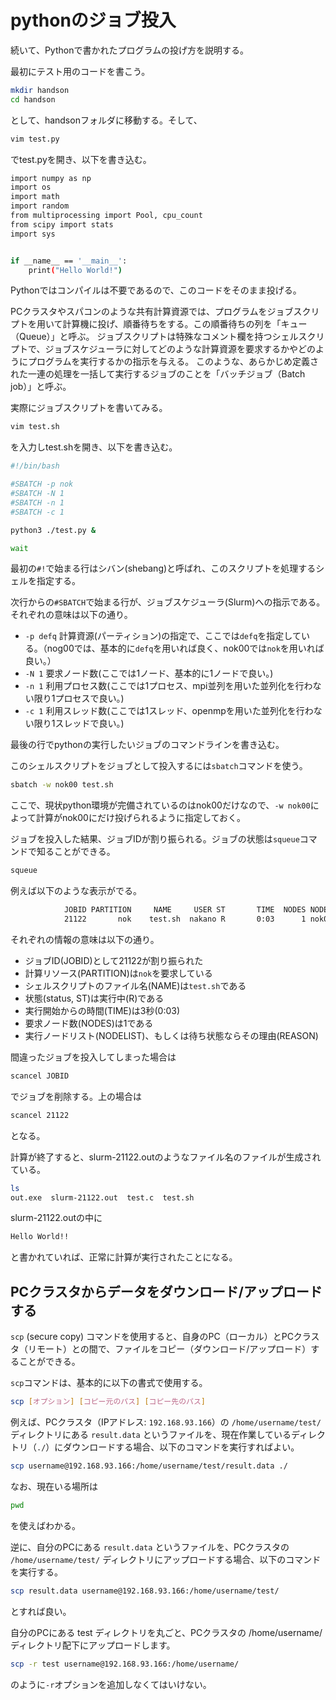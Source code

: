 # pythonのジョブ投入

続いて、Pythonで書かれたプログラムの投げ方を説明する。

最初にテスト用のコードを書こう。
```sh
mkdir handson
cd handson
```
として、handsonフォルダに移動する。そして、
```sh
vim test.py
```
でtest.pyを開き、以下を書き込む。
```sh
import numpy as np
import os
import math
import random
from multiprocessing import Pool, cpu_count
from scipy import stats
import sys


if __name__ == '__main__':
    print("Hello World!")

```

Pythonではコンパイルは不要であるので、このコードをそのまま投げる。

PCクラスタやスパコンのような共有計算資源では、プログラムをジョブスクリプトを用いて計算機に投げ、順番待ちをする。この順番待ちの列を「キュー（Queue）」と呼ぶ。
ジョブスクリプトは特殊なコメント欄を持つシェルスクリプトで、ジョブスケジューラに対してどのような計算資源を要求するかやどのようにプログラムを実行するかの指示を与える。
このような、あらかじめ定義された一連の処理を一括して実行するジョブのことを「バッチジョブ（Batch job）」と呼ぶ。

実際にジョブスクリプトを書いてみる。
```sh
vim test.sh
```
を入力しtest.shを開き、以下を書き込む。
```sh
#!/bin/bash

#SBATCH -p nok
#SBATCH -N 1
#SBATCH -n 1
#SBATCH -c 1

python3 ./test.py &

wait
```

最初の`#!`で始まる行はシバン(shebang)と呼ばれ、このスクリプトを処理するシェルを指定する。

次行からの`#SBATCH`で始まる行が、ジョブスケジューラ(Slurm)への指示である。それぞれの意味は以下の通り。

* `-p defq` 計算資源(パーティション)の指定で、ここでは`defq`を指定している。（nog00では、基本的に`defq`を用いれば良く、nok00では`nok`を用いれば良い。）
* `-N 1` 要求ノード数(ここでは1ノード、基本的に1ノードで良い。)
* `-n 1` 利用プロセス数(ここでは1プロセス、mpi並列を用いた並列化を行わない限り1プロセスで良い。)
* `-c 1` 利用スレッド数(ここでは1スレッド、openmpを用いた並列化を行わない限り1スレッドで良い。)

最後の行でpythonの実行したいジョブのコマンドラインを書き込む。

このシェルスクリプトをジョブとして投入するには`sbatch`コマンドを使う。

```sh
sbatch -w nok00 test.sh
```

ここで、現状python環境が完備されているのはnok00だけなので、`-w nok00`によって計算がnok00にだけ投げられるように指定しておく。

ジョブを投入した結果、ジョブIDが割り振られる。ジョブの状態は`squeue`コマンドで知ることができる。

```sh
squeue
```

例えば以下のような表示がでる。

```txt
            JOBID PARTITION     NAME     USER ST       TIME  NODES NODELIST(REASON)
            21122       nok    test.sh  nakano R       0:03      1 nok00
```

それぞれの情報の意味は以下の通り。

* ジョブID(JOBID)として21122が割り振られた
* 計算リソース(PARTITION)は`nok`を要求している
* シェルスクリプトのファイル名(NAME)は`test.sh`である
* 状態(status, ST)は実行中(R)である
* 実行開始からの時間(TIME)は3秒(0:03)
* 要求ノード数(NODES)は1である
* 実行ノードリスト(NODELIST)、もしくは待ち状態ならその理由(REASON)

間違ったジョブを投入してしまった場合は
```sh
scancel JOBID
```
でジョブを削除する。上の場合は
```sh
scancel 21122
```
となる。

計算が終了すると、slurm-21122.outのようなファイル名のファイルが生成されている。
```sh
ls
out.exe  slurm-21122.out  test.c  test.sh
```
slurm-21122.outの中に
```sh
Hello World!!
```
と書かれていれば、正常に計算が実行されたことになる。


## PCクラスタからデータをダウンロード/アップロードする

`scp` (secure copy) コマンドを使用すると、自身のPC（ローカル）とPCクラスタ（リモート）との間で、ファイルをコピー（ダウンロード/アップロード）することができる。

`scp`コマンドは、基本的に以下の書式で使用する。
```sh
scp [オプション] [コピー元のパス] [コピー先のパス]
```

例えば、PCクラスタ（IPアドレス: `192.168.93.166`）の `/home/username/test/` ディレクトリにある `result.data` というファイルを、現在作業しているディレクトリ（`./`）にダウンロードする場合、以下のコマンドを実行すればよい。

```sh
scp username@192.168.93.166:/home/username/test/result.data ./
```
なお、現在いる場所は
```sh
pwd
```
を使えばわかる。

逆に、自分のPCにある `result.data` というファイルを、PCクラスタの `/home/username/test/` ディレクトリにアップロードする場合、以下のコマンドを実行する。
```sh
scp result.data username@192.168.93.166:/home/username/test/
```
とすれば良い。

自分のPCにある test ディレクトリを丸ごと、PCクラスタの /home/username/ ディレクトリ配下にアップロードします。
```sh
scp -r test username@192.168.93.166:/home/username/
```
のように`-r`オプションを追加しなくてはいけない。



